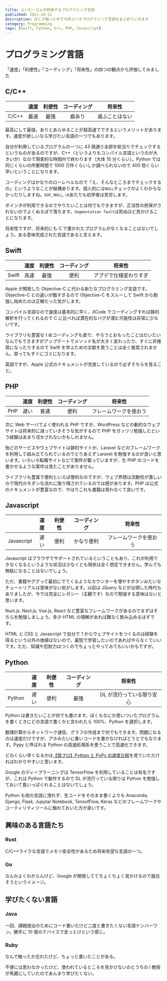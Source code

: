 ```yaml
---
title: えいむーさんが評価するプログラミング言語
published: 2021-10-11
description: ぼくが触った中で今学ぶべきプログラミング言語をまとめていきます
category: Programming
tags: [Swift, Python, C++, PHP, Javascript]
---
```


# プログラミング言語

「速度」「利便性」「コーディング」「将来性」の四つの観点から評価してみました



## C/C++

|       | 速度 | 利便性 | コーディング |     将来性     |
| :---: | :--: | :----: | :----------: | :------------: |
| C/C++ | 最速 |  最強  |    癖あり    | 滅ぶことはない |

最高にして最強、ありとあらゆることが超高速でできるというメリットがあります。速度が欲しいなら学びたい言語の一つでもあります。

自分が利用しているプログラムの一つに 43 億通り全部を総当りでチェックするというものがあるのですが、C++（というよりもコンパイル言語というのが大きいが）なので現実的な時間内で終わります（大体 10 分くらい）。Python では同じくらいの所要時間で 1000 万件くらいしか調べられないので 400 倍くらい早いということになります。

コーディングはかなりのローレベルなので「え、そんなところまでチェックするの」というようなことが結構あります。個人的には`NULL`チェックがよくわからなかったりしますね。`EOF`, `NULL`, `\0`あたりも初学者は苦労します。

ポインタが利用できるのでやりたいことは何でもできますが、正当性の担保がされないのでよくぬるぽで落ちます。`Segmentation fault`は死ぬほど見かけることになります。

将来性ですが、将来的にも C で書かれたプログラムがなくなることはないでしょう。ある意味完成された言語であると言えます。

## Swift

|       | 速度 | 利便性 | コーディング |         将来性         |
| :---: | :--: | :----: | :----------: | :--------------------: |
| Swift | 高速 |  最強  |     便利     | アプデで仕様変わりすぎ |

Apple が開発した Objective-C に代わる新たなプログラミング言語です。Objective-C との違いが酷すぎるので Objective-C をスルーして Swift から勉強し始めたのは正解だった気がします。

コンパイル言語なので速度は基本的に早く、XCode でコーディングすれば静的解析を行ってくれるので C に比べれば潜在的なバグが潜む可能性は非常に少ないです。

ライブラリも豊富な t めコーディングも楽で、やろうとおもったことはだいたいなんでもできますがアップデートでメソッド名が大きく変わったり、すぐに非推奨になったりするので Swift を学ぶための文献を買うことは全く推奨されません、買ってもすぐにゴミになります。

英語ですが、Apple 公式のドキュメントが充実しているので必ずそちらを見ること。

## PHP

|     | 速度 | 利便性 | コーディング |         将来性         |
| :-: | :--: | :----: | :----------: | :--------------------: |
| PHP | 遅い |  普通  |     便利     | フレームワークを使おう |

次に Web サーバでよく使われる PHP ですが、WordPress などの動的なウェブサイトは将来的に減っていきそうな気がするので PHP をガッツリ勉強したという経験はあまり活かされないかもしれません。

殆どのサービスやウェブサイトは静的サイトか、Laravel などのフレームワークを利用して組み立てられているのでとりあえず Laravel を勉強するのが良いと思います。いろいろ転職サイトなどで案件が載っていますが、生 PHP のコードを書かせるような案件は見たことがありません。

ライブラリも豊富で便利といえば便利なのですが、ウェブ界隈は流動性が激しいので現代のモダンな流れに取り残されているのでは感があります。PHP は公式のドキュメントが豊富なので、やはりこれも書籍は買わなくて良いです。

## Javascript

|            | 速度 | 利便性 | コーディング |         将来性         |
| :--------: | :--: | :----: | :----------: | :--------------------: |
| Javascript | 遅い |  便利  |  かなり便利  | フレームワークを使おう |

Javascript はブラウザでサポートされているということもあり、これが利用できなくなるというような状況は少なくとも現状は全く想定できません。学んでも無駄になることはないでしょう。

ただ、書籍やググって最初にでてくるようなカウンターを増やすボタンみたいなチュートリアルは意味がない気がします。以前は JQuery などが台頭した時代もありましたが、今では完全にレガシー（主観です）なので勉強する意味はないと思います。

Nuxt.js. Next.js, Vue.js, React など豊富なフレームワークがあるのでまずはそちらを勉強しましょう。多少 HTML の理解があれば難なく飲み込めるはずです。

HTML と CSS と Javascript で自分で 1 からウェブサイトをつくるのは経験を得るという以外の価値はないので、最短で学習したいのであればやらなくていいです。ただ、知識や忍耐力はつくのでちょっとやってみてもいいかもですが。

## Python

|        | 速度 | 利便性 | コーディング |          将来性           |
| :----: | :--: | :----: | :----------: | :-----------------------: |
| Python | 遅い |  便利  |     最強     | DL が流行っている限り安心 |

Python は書きたいことが何でも書けます。ぼくもなにか思いついたプログラムを書くときにどの言語で書くかと言われたら 100%、Python を選択します。

数理計算からネットワーク通信、グラフの作成まで何でもできます。問題になるのは速度だけですが、アホみたいに重いコードを書かなければどうとでもなります。Pypy と呼ばれる Python の高速処理系を使うことで高速化できます。

どのくらい早くなるかは[【競プロ】Python と PyPy の速度比較](https://qiita.com/OKCH3COOH/items/f0c5c4681bc30dddf7f4)を見ていただければわかりやすいと思います。

Google のディープラーニングは TensorFlow を利用していることは有名ですが、これは Python で動作するので DL が流行っている限りは Python を勉強しておいて食いっぱぐれることはないでしょう。

Python も他の言語に洩れず、生コードをそのまま書くよりも Anaconda, Django, Flask, Jupytar Notebook, TensofFlow, Keras などのフレームワークやユーティリティツールに触れておいた方が良いです。

## 興味のある言語たち

### Rust

C/C++ライクな言語でメモリ安全性があるため将来有望な言語の一つ。

### Go

なんかよくわからんけど、Google が開発しててちょくちょく見かけるので面白そうというイメージ。

## 学びたくない言語

### Java

一回、課題提出のためにコード書いたけど二度と書きたくない言語ナンバーワン。勝手に 10 億のデバイスで走っとけという感じ。

### Ruby

なんで触ったか忘れたけど、ちょっと書いたことがある。

不便には思わなかったけど、使われているところを見かけないのとうちの I 教授が馬鹿にしていたのであんまり学びたくない。


